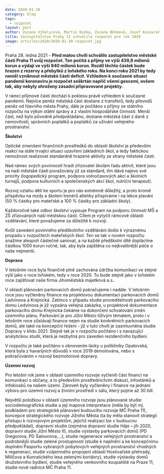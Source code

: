 ```yaml
---
date: 2020-01-28
category: blog
tags: 
  - rozpočet
layout: post
author: Zuzana Ujhelyiová, Martin Duška, Zuzana Böhmová, Josef Kocourek
title: Zastupitelstvo Prahy 11 schválilo rozpočet pro rok 2020
image: articles/2020/2020-01-30-rozpocet.jpg
---
```


Praha 28. ledna 2021 - **Před malou chvílí schválilo zastupitelstvo městské části Praha 11 svůj rozpočet. Ten počítá s příjmy ve výši 439,8 milionů korun a výdaji ve výši 840 milionů korun. Rozdíl těchto částek bude hrazen z rezervy a přebytků z loňského roku. Na konci roku 2021 by tedy neměl vzniknout městské části deficit. Vzhledem k současné situaci pandemii koronaviru je rozpočet seškrtán napříč všemi gescemi, ovšem tak, aby nebyly ohroženy zásadní připravované projekty.**

V rámci příjmové části dochází k poklesu právě vzhledem k současné pandemii. Nejvíce peněz městská část dostane z transferů, tedy převodů peněz od hlavního města Prahy, dále je počítáno s příjmy ze státního rozpočtu na výkon státní správy a z vlastní hospodářské činnosti. Menší část, než bylo původně předpokládáno, dostane městská část z daně z nemovitostí, správních poplatků a poplatků za užívání veřejného prostranství.

**Školství**

Optické zmenšení finančních prostředků do oblasti školství je především reakcí na stále trvající situaci uzavření základních škol, a tedy faktickou nemožnost realizovat standardně hrazené aktivity ze strany městské části.

Nad rámec svých povinností hradí zřizovatel školám řadu aktivit, které jsou na naší městské části považovány již za standard, tím dává najevo své priority (logopedický program, podpora volnočasových akcí a školních turnajů, podpora kulturních a společenských akcí škol, nutriční terapeut).

Rozvoj vztahu dětí ke sportu je pro nás extrémně důležitý, a proto kromě příspěvku na mzdy a školení trenérů atletiky přispíváme i na lekce plavání (50 % částky pro mateřské a 100 % částky pro základní školy).

Každoročně také odbor školství vypisuje Program na podporu činnosti MŠ a ZŠ zřizovaných naší městskou částí. Cílem je vytyčit rámcové oblasti vzdělávání, které považujeme za důležité k rozvoji.

Kvůli zavedení povinného předškolního vzdělávání došlo k výraznému propadu v rozpočtech mateřských škol. Ten se tak v novém rozpočtu snažíme alespoň částečně sanovat, a na každé předškolní dítě doplácíme částkou 1000 korun ročně, tak, aby byla zajištěna co nejkvalitnější péče o naše nejmenší.

**Doprava**

V letošním roce byla finančně plně zachována údržba komunikací ve stejné výši jako v roce loňském, tedy v roce 2020. Tu bude stejně jako v loňském roce zajišťovat naše firma Jihoměstská majetková a.s..

V oblasti plánování parkovacích domů pokračujeme i nadále. V letošním roce jsou vyčleněny finance na projektovou dokumentaci parkovacích domů Ladvinova a Krejnická. Zatímco v případu studie proveditelnosti parkovacího domu Ledvinova je již vypsána veřejná zakázka, u projektové dokumentace parkovacího domu Krejnická čekáme na dokončení schvalování změn územního plánu.
Parkování je pro Jižní Město tíživým tématem, proto i v letošním roce zůstávají finance nejen na studie konkrétních parkovacích domů, ale také na koncepční řešení - již v tuto chvíli je zasmluvněna studie Dopravy v klidu 2021. Stejně tak je v rozpočtu počítáno i s navazující analytickou studií, která je nezbytná pro zaveden rezidenčního bydlení.

V rozpočtu je také počítáno s obnovením lávky u polikliniky Opatovská, která byla z havarijních důvodů v roce 2019 demolována, nebo s pokračováním v rozvoji bezmotorové dopravy.

**Územní rozvoj**

Pro letošní rok jsme v oblasti územního rozvoje vyčlenili část financí na komunikaci s občany, a to především prostřednictvím diskuzí, infostánků a infokiosků na našem území. Zároveň byly vyčleněny i finance na jednání výboru pro územní rozvoj a životní prostředí v sálu, který pojme až 30 lidí.

Největší položkou v oblasti územního rozvoje jsou plánované studie: sociodemografická studie a její mapová interpretace (měla by být mj. podkladem pro strategické plánování budoucího rozvoje MČ Praha 11), koncepce strategického rozvoje Jižního Města (ta by měla stanovit strategii přístupu k rozvojovým projektům, jejichž realizaci lze v budoucnu předpokládat), dopravní studie (zejména dopravní studie Háje – jih 2020, dopravní studie Jižní Město II), studie výstavby parkovacích domů (PD Gregorova, PD Šalounova,...), studie regenerace veřejných prostranství a podrobnější studie zelené prostupnosti (studie k naplnění a ke koncepčnímu doplnění Pasportu vybraných pobytových veřejných prostranství vhodných k regeneraci, studie vzájemného propojení oblastí Hostivařské přehrady, Milíčova a Kunratického lesa zelenými koridory), studie výstavby domů družstevního bydlení, studie veřejného venkovního koupaliště na Praze 11, studie nové radnice MČ Praha 11.
